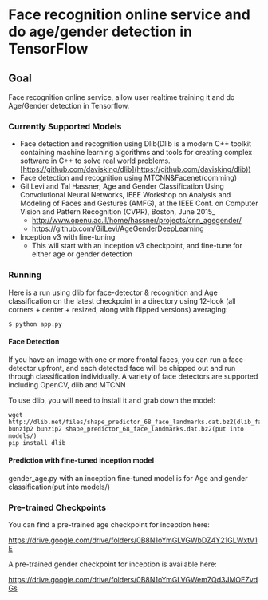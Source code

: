 
 Face recognition online service and do age/gender detection in TensorFlow
==========================================================

## Goal

Face recognition online service, allow user realtime training it and do Age/Gender detection in Tensorflow.

### Currently Supported Models

- Face detection and recognition using Dlib(Dlib is a modern C++ toolkit containing machine learning algorithms and tools for creating complex software in C++ to solve real world problems. [https://github.com/davisking/dlib](https://github.com/davisking/dlib))
- Face detection and recognition using MTCNN&Facenet(comming)
- Gil Levi and Tal Hassner, Age and Gender Classification Using Convolutional Neural Networks, IEEE Workshop on Analysis and Modeling of Faces and Gestures (AMFG), at the IEEE Conf. on Computer Vision and Pattern Recognition (CVPR), Boston, June 2015_
    - http://www.openu.ac.il/home/hassner/projects/cnn_agegender/
    - https://github.com/GilLevi/AgeGenderDeepLearning
- Inception v3 with fine-tuning
    - This will start with an inception v3 checkpoint, and fine-tune for either age or gender detection 

### Running

Here is a run using dlib for face-detector & recognition and  Age classification on the latest checkpoint in a directory using 12-look (all corners + center + resized, along with flipped versions) averaging:

```
$ python app.py 
```

#### Face Detection

If you have an image with one or more frontal faces, you can run a face-detector upfront, and each detected face will be chipped out and run through classification individually.  A variety of face detectors are supported including OpenCV, dlib and MTCNN

To use dlib, you will need to install it and grab down the model:

```
wget http://dlib.net/files/shape_predictor_68_face_landmarks.dat.bz2(dlib_face_recognition_resnet_model_v1.dat)
bunzip2 bunzip2 shape_predictor_68_face_landmarks.dat.bz2(put into models/)
pip install dlib
```

#### Prediction with fine-tuned inception model

gender_age.py  with an inception fine-tuned model is for Age and gender classification(put into models/)

### Pre-trained Checkpoints
You can find a pre-trained age checkpoint for inception here:

https://drive.google.com/drive/folders/0B8N1oYmGLVGWbDZ4Y21GLWxtV1E

A pre-trained gender checkpoint for inception is available here:

https://drive.google.com/drive/folders/0B8N1oYmGLVGWemZQd3JMOEZvdGs


